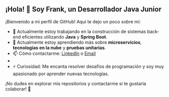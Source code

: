 ## ¡Hola! 👋 Soy Frank, un Desarrollador Java Junior

¡Bienvenido a mi perfil de GitHub! Aquí te dejo un poco sobre mí:

- 🔭 Actualmente estoy trabajando en la construcción de sistemas back-end eficientes utilizando **Java** y **Spring Boot**.
- 🌱 Actualmente estoy aprendiendo más sobre **microservicios**, **tecnologías en la nube** y **pruebas unitarias**.
- 📫 Cómo contactarme: [LinkedIn](https://www.linkedin.com/in/frank-elias-mascco-oscco-4095b9261/) o [Email](mailto:frankmascco@gmail.com)
- 
- ⚡ Curiosidad: Me encanta resolver desafíos de programación y soy muy apasionado por aprender nuevas tecnologías.

¡No dudes en explorar mis repositorios y contactarme si te gustaría colaborar! 🚀
